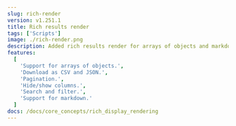 ```yaml
---
slug: rich-render
version: v1.251.1
title: Rich results render
tags: ['Scripts']
image: ./rich-render.png
description: Added rich results render for arrays of objects and markdown.
features:
  [
    'Support for arrays of objects.',
    'Download as CSV and JSON.',
    'Pagination.',
    'Hide/show columns.',
    'Search and filter.',
    'Support for markdown.'
  ]
docs: /docs/core_concepts/rich_display_rendering
---
```

